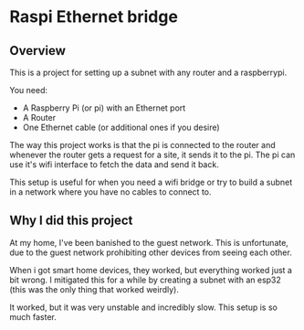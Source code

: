 # Raspi Ethernet bridge

## Overview

This is a project for setting up a subnet with any router and a raspberrypi.

You need:
- A Raspberry Pi (or pi) with an Ethernet port
- A Router
- One Ethernet cable (or additional ones if you desire)

The way this project works is that the pi is connected to the router and whenever the router gets a request for a site, it sends it to the pi. The pi can use it's wifi interface to fetch the data and send it back.

This setup is useful for when you need a wifi bridge or try to build a subnet in a network where you have no cables to connect to.

## Why I did this project

At my home, I've been banished to the guest network.
This is unfortunate, due to the guest network prohibiting other devices from seeing each other.

When i got smart home devices, they worked, but everything worked just a bit wrong.
I mitigated this for a while by creating a subnet with an esp32 (this was the only thing that worked weirdly).

It worked, but it was very unstable and incredibly slow. This setup is so much faster.